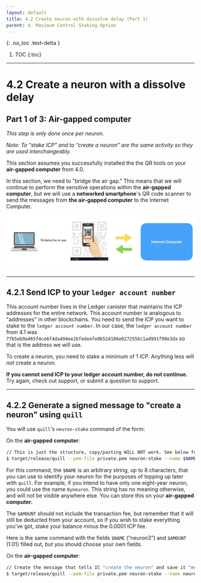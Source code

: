 ```yaml
---
layout: default
title: 4.2 Create neuron with dissolve delay (Part 1)
parent: 4. Maximum Control Staking Option
---
```


{: .no_toc .text-delta }

1. TOC
{:toc}

* * *
# 4.2 Create a **neuron** with a **dissolve delay**
## Part 1 of 3: Air-gapped computer

*This step is only done once per neuron.*

*Note: To “stake ICP” and to “create a neuron” are the same activity so they are used interchangeably.*

This section assumes you successfully installed the the QR tools on your **air-gapped computer** from 4.0.

In this section, we need to "bridge the air gap." This means that we will continue to perform the sensitive operations within the **air-gapped computer**, but we will use a **networked smartphone**'s QR code scanner to send the messages from **the air-gapped computer** to the Internet Computer.

![image](../assets/images/qr-code-scan-2.png)

* * *
## 4.2.1 Send ICP to your `ledger account number`

This account number lives in the Ledger canister that maintains the ICP addresses for the entire network. This account number is analogous to "addresses" in other blockchains. You need to send the ICP you want to stake to the `ledger account number`. In our case, the `ledger account number` from 4.1 was `77b5eb9a465f4ce6f4da494ee2bfedeefe0b52d106e0272556c1ad991f99e3da` so that is the address we will use.

To create a neuron, you need to stake a minimum of 1 ICP. Anything less will *not* create a neuron.

**If you cannot send ICP to your ledger account number, do not continue.** Try again, check out support, or submit a question to support.

* * *
## 4.2.2 Generate a signed message to "create a neuron" using `quill`

You will use `quill`'s  `neuron-stake` command of the form:

On the **air-gapped computer**:

```bash
// This is just the structure, copy/pasting WILL NOT work. See below for working command
$ target/release/quill --pem-file private.pem neuron-stake --name $NAME --amount $AMOUNT
```

For this command, the `$NAME` is an arbitrary string, up to 8 characters, that you can use to identify your neuron for the purposes of topping up later with `quill`. For example, if you intend to have only one eight-year neuron, you could use the name `8yneuron`. This string has no meaning otherwise, and will not be visible anywhere else. You can store this on your **air-gapped computer.**

The `$AMOUNT` should not include the transaction fee, but remember that it will still be deducted from your account, so if you wish to stake everything you've got, stake your balance minus the 0.0001 ICP fee.

Here is the same command with the fields `$NAME` (“neuron3”) and `$AMOUNT` (1.01) filled out, but you should choose your own fields.

On the **air-gapped computer**:

```bash
// Create the message that tells IC "create the neuron" and save it "message.json"
$ target/release/quill --pem-file private.pem neuron-stake --name neuron3 --amount 1.01 > message.json
```

